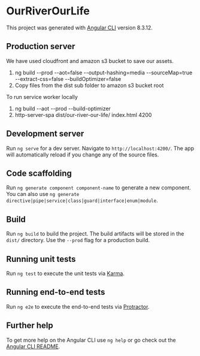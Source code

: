 # OurRiverOurLife

This project was generated with [Angular CLI](https://github.com/angular/angular-cli) version 8.3.12.

## Production server
We have used cloudfront and amazon s3 bucket to save our assets.
1) ng build --prod --aot=false --output-hashing=media --sourceMap=true --extract-css=false --buildOptimizer=false
2) Copy files from the dist sub folder to amazon s3 bucket root

To run service worker locally
1) ng build --aot --prod --build-optimizer
2) http-server-spa dist/our-river-our-life/ index.html 4200

## Development server

Run `ng serve` for a dev server. Navigate to `http://localhost:4200/`. The app will automatically reload if you change any of the source files.

## Code scaffolding

Run `ng generate component component-name` to generate a new component. You can also use `ng generate directive|pipe|service|class|guard|interface|enum|module`.

## Build

Run `ng build` to build the project. The build artifacts will be stored in the `dist/` directory. Use the `--prod` flag for a production build.

## Running unit tests

Run `ng test` to execute the unit tests via [Karma](https://karma-runner.github.io).

## Running end-to-end tests

Run `ng e2e` to execute the end-to-end tests via [Protractor](http://www.protractortest.org/).

## Further help

To get more help on the Angular CLI use `ng help` or go check out the [Angular CLI README](https://github.com/angular/angular-cli/blob/master/README.md).
